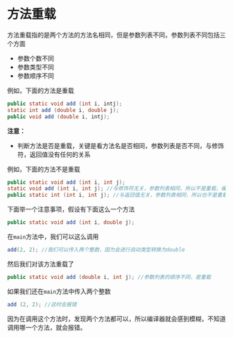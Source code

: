 # 方法重载

方法重载指的是两个方法的方法名相同，但是参数列表不同，参数列表不同包括三个方面

- 参数个数不同
- 参数类型不同
- 参数顺序不同



例如，下面的方法是重载

```java
public static void add (int i, intj);
static int add (double i, double j);
public void add (double i, intj);
```

**注意：**

- 判断方法是否是重载，关键是看方法名是否相同，参数列表是否不同，与修饰符，返回值没有任何的关系

例如，下面的方法不是重载

```java
public static void add (int i, int j);
static void add (int i, int j); //与修饰符无关，参数列表相同，所以不是重载，编译会报错
public static int (int i, int j); //与返回值无关，参数列表相同，所以也不是重载，编译会报错
```



下面举一个注意事项，假设有下面这么一个方法

```java
public static void add (int i, double j);
```

在`main`方法中，我们可以这么调用

```java
add(2, 2); //我们可以传入两个整数，因为会进行自动类型转换为double
```

然后我们对该方法重载了

```java
public static void add (double i, int j); //参数列表的顺序不同，是重载
```

如果我们还在`main`方法中传入两个整数

```java
add (2, 2); //这时会报错
```

因为在调用这个方法时，发现两个方法都可以，所以编译器就会感到模糊，不知道调用哪一个方法，就会报错。